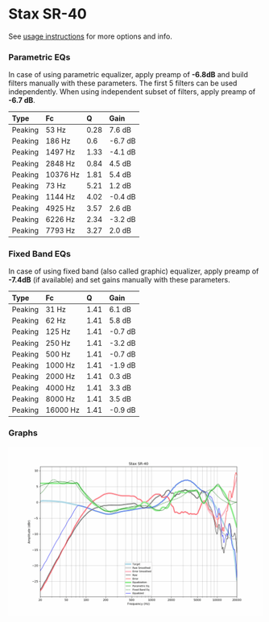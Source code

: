# Stax SR-40
See [usage instructions](https://github.com/jaakkopasanen/AutoEq#usage) for more options and info.

### Parametric EQs
In case of using parametric equalizer, apply preamp of **-6.8dB** and build filters manually
with these parameters. The first 5 filters can be used independently.
When using independent subset of filters, apply preamp of **-6.7 dB**.

| Type    | Fc       |    Q | Gain    |
|:--------|:---------|:-----|:--------|
| Peaking | 53 Hz    | 0.28 | 7.6 dB  |
| Peaking | 186 Hz   | 0.6  | -6.7 dB |
| Peaking | 1497 Hz  | 1.33 | -4.1 dB |
| Peaking | 2848 Hz  | 0.84 | 4.5 dB  |
| Peaking | 10376 Hz | 1.81 | 5.4 dB  |
| Peaking | 73 Hz    | 5.21 | 1.2 dB  |
| Peaking | 1144 Hz  | 4.02 | -0.4 dB |
| Peaking | 4925 Hz  | 3.57 | 2.6 dB  |
| Peaking | 6226 Hz  | 2.34 | -3.2 dB |
| Peaking | 7793 Hz  | 3.27 | 2.0 dB  |

### Fixed Band EQs
In case of using fixed band (also called graphic) equalizer, apply preamp of **-7.4dB**
(if available) and set gains manually with these parameters.

| Type    | Fc       |    Q | Gain    |
|:--------|:---------|:-----|:--------|
| Peaking | 31 Hz    | 1.41 | 6.1 dB  |
| Peaking | 62 Hz    | 1.41 | 5.8 dB  |
| Peaking | 125 Hz   | 1.41 | -0.7 dB |
| Peaking | 250 Hz   | 1.41 | -3.2 dB |
| Peaking | 500 Hz   | 1.41 | -0.7 dB |
| Peaking | 1000 Hz  | 1.41 | -1.9 dB |
| Peaking | 2000 Hz  | 1.41 | 0.3 dB  |
| Peaking | 4000 Hz  | 1.41 | 3.3 dB  |
| Peaking | 8000 Hz  | 1.41 | 3.5 dB  |
| Peaking | 16000 Hz | 1.41 | -0.9 dB |

### Graphs
![](./Stax%20SR-40.png)